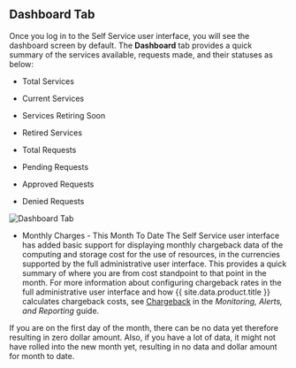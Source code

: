 ## Dashboard Tab

Once you log in to the Self Service user interface, you will see the
dashboard screen by default. The **Dashboard** tab provides a quick
summary of the services available, requests made, and their statuses as
below:

  - Total Services

  - Current Services

  - Services Retiring Soon

  - Retired Services

  - Total Requests

  - Pending Requests

  - Approved Requests

  - Denied Requests

![Dashboard Tab](../images/sui-dashboard.png)

  - Monthly Charges - This Month To Date
    The Self Service user interface has added basic support for
    displaying monthly chargeback data of the computing and storage cost
    for the use of resources, in the currencies supported by the full
    administrative user interface. This provides a quick summary of
    where you are from cost standpoint to that point in the month. For
    more information about configuring chargeback rates in the full
    administrative user interface and how {{ site.data.product.title }} calculates
    chargeback costs, see
    [Chargeback](https://access.redhat.com/documentation/en/red-hat-cloudforms/4.7/single/monitoring-alerts-and-reporting/#sect_chargeback)
    in the *Monitoring, Alerts, and Reporting* guide.

<div class="note">

If you are on the first day of the month, there can be no data yet
therefore resulting in zero dollar amount. Also, if you have a lot of
data, it might not have rolled into the new month yet, resulting in no
data and dollar amount for month to date.

</div>
